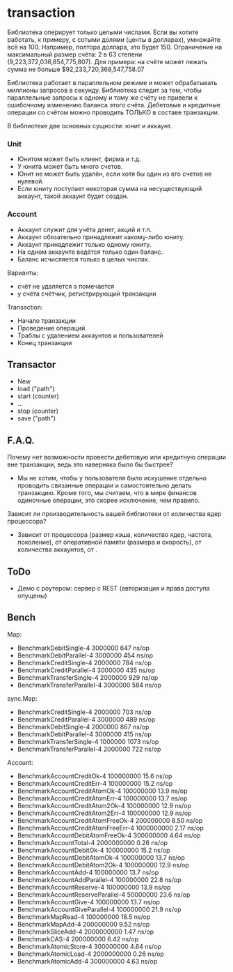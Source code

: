 # transaction

Библиотека оперирует только целыми числами. Если вы хотите работать, к примеру, с сотыми долями (центы в долларах), умножайте всё на 100. Например, полтора доллара, это будет 150.
Ограничение на максимальный размер счёта: 2 в 63 степени (9,223,372,036,854,775,807). Для примера: на счёте может лежать сумма не больше $92,233,720,368,547,758.07

Библиотека работает в параллельном режиме и может обрабатывать миллионы запросов в секунду.
Библиотека следит за тем, чтобы параллельные запросы к одному и тому же счёту не привели к ошибочному изменению баланса этого счёта.
Дебетовые и кредитные операции со счётом можно проводить ТОЛЬКО в составе транзакции.

В библиотеке две основных сущности: юнит и аккаунт.

### Unit

- Юнитом может быть клиент, фирма и т.д.
- У юнита может быть много счетов.
- Юнит не может быть удалён, если хотя бы один из его счетов не нулевой.
- Если юниту поступает некоторая сумма на несуществующий аккаунт, такой аккаунт будет создан.

### Account

- Аккаунт служит для учёта денег, акций и т.п.
- Аккаунт обязательно принадлежит какому-либо юниту.
- Аккаунт принадлежит только одному юниту.
- На одном аккаунте ведётся только один баланс.
- Баланс исчисляется только в целых числах.




Варианты:
- счёт не удаляется а помечается
- у счёта счётчик, регистрирующий транзакции

Transaction:
- Начало транзакции
- Проведение операций
- Траблы с удалением аккаунтов и пользователей
- Конец транзакции

## Transactor

- New
- load ("path")
- start (counter)
- ...
- stop (counter)
- save ("path")

## F.A.Q.

Почему нет возможности провести дебетовую или кредитную операции вне транзакции, ведь это наверняка было бы быстрее?
- Мы не хотим, чтобы у пользователя было искушение отдельно проводить связанные операции и самостоятельно делать транзакцию. Кроме того, мы считаем, что в мире финансов одиночные операции, это скорее исключение, чем правило.

Зависит ли производительность вашей библиотеки от количества ядер процессора?
- Зависит от процессора (размер кэша, количество ядер, частота, поколение), от оперативной памяти (размера и скорость), от количества аккаунтов, от .

## ToDo

- Демо с роутером: сервер с REST (авторизация и права доступа опущены)

## Bench

Map:

- BenchmarkDebitSingle-4        	 3000000	       647 ns/op
- BenchmarkDebitParallel-4      	 3000000	       454 ns/op
- BenchmarkCreditSingle-4       	 2000000	       784 ns/op
- BenchmarkCreditParallel-4     	 3000000	       435 ns/op
- BenchmarkTransferSingle-4     	 2000000	       929 ns/op
- BenchmarkTransferParallel-4   	 3000000	       584 ns/op

sync.Map:

- BenchmarkCreditSingle-4       	 2000000	       703 ns/op
- BenchmarkCreditParallel-4     	 3000000	       489 ns/op
- BenchmarkDebitSingle-4        	 2000000	       867 ns/op
- BenchmarkDebitParallel-4      	 3000000	       415 ns/op
- BenchmarkTransferSingle-4     	 1000000	      1073 ns/op
- BenchmarkTransferParallel-4   	 2000000	       722 ns/op

Account:

- BenchmarkAccountCreditOk-4            	100000000	        15.6 ns/op
- BenchmarkAccountCreditErr-4           	100000000	        15.2 ns/op
- BenchmarkAccountCreditAtomOk-4        	100000000	        13.9 ns/op
- BenchmarkAccountCreditAtomErr-4       	100000000	        13.7 ns/op
- BenchmarkAccountCreditAtom2Ok-4       	100000000	        12.9 ns/op
- BenchmarkAccountCreditAtom2Err-4      	100000000	        12.9 ns/op
- BenchmarkAccountCreditAtomFreeOk-4    	200000000	         8.50 ns/op
- BenchmarkAccountCreditAtomFreeErr-4   	1000000000	         2.17 ns/op
- BenchmarkAccountDebitAtomFreeOk-4     	300000000	         4.64 ns/op
- BenchmarkAccountTotal-4               	2000000000	         0.26 ns/op
- BenchmarkAccountDebitOk-4             	100000000	        15.2 ns/op
- BenchmarkAccountDebitAtomOk-4         	100000000	        13.7 ns/op
- BenchmarkAccountDebitAtom2Ok-4        	100000000	        12.9 ns/op
- BenchmarkAccountAdd-4                 	100000000	        13.7 ns/op
- BenchmarkAccountAddParallel-4         	100000000	        22.8 ns/op
- BenchmarkAccountReserve-4             	100000000	        13.9 ns/op
- BenchmarkAccountReserveParallel-4     	50000000	        23.6 ns/op
- BenchmarkAccountGive-4                	100000000	        13.7 ns/op
- BenchmarkAccountGiveParallel-4        	100000000	        21.9 ns/op
- BenchmarkMapRead-4                    	100000000	        18.5 ns/op
- BenchmarkMapAdd-4                     	200000000	         9.52 ns/op
- BenchmarkSliceAdd-4                   	2000000000	         1.47 ns/op
- BenchmarkCAS-4                        	200000000	         6.42 ns/op
- BenchmarkAtomicStore-4                	300000000	         4.64 ns/op
- BenchmarkAtomicLoad-4                 	2000000000	         0.26 ns/op
- BenchmarkAtomicAdd-4                  	300000000	         4.63 ns/op
